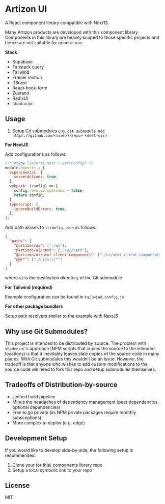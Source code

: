 # Artizon UI

A React component library compatible with Next13.

Many Artizon products are developed with this component library. Components in this library are heavily scoped to those specific projects and hence are not suitable for general use.

**Stack**

- Supabase
- Tanstack query
- Tailwind
- Framer motion
- I18next
- React-hook-form
- Zustand
- RadixUI
- shadcn/ui

## Usage

1. Setup Git submodules e.g. `git submodule add https://github.com/<user>/<repo> <dest-dir>`

**For NextJS**

Add configurations as follows:

```js
/** @type {import('next').NextConfig} */
module.exports = {
  experimental: {
    serverActions: true,
  },
  webpack: (config) => {
    config.resolve.symlinks = false;
    return config;
  },
  typescript: {
    ignoreBuildErrors: true,
  },
};
```

Add path aliases to `tsconfig.json` as follows:

```json
{
  "paths": {
    "@artizon/ui": ["./ui"],
    "@artizon/ui/next": ["./ui/next"],
    "@artizon/ui/next-client-components": ["./ui/next-client-components"],
    "@@/*": ["./ui/src/*"]
  }
}
```

where `ui` is the destination directory of the Git submodule

**For Tailwind (required)**

Example configuration can be found in `tailwind.config.js`

**For other package bundlers**

Setup path resolvers similar to the example with NextJS

## Why use Git Submodules?

This project is intended to be distributed by source. The problem with `shadcn/ui`'s approach (NPM scripts that copies the source to the intended locations) is that it inevitably leaves stale copies of the source code in many places. With Git submodules this wouldn't be an issue. However, the tradeoff is that anyone who wishes to add custom modifications to the source code will need to fork this repo and setup submodules themselves.

## Tradeoffs of Distribution-by-source

- Unified build pipeline
- Minus the headaches of dependency management (peer dependencies, optional dependencies)
- Free to go private (as NPM private packages require monthly subscriptions)
- More complex to deploy (e.g. edge)

## Development Setup

If you would like to develop side-by-side, the following setup is recommended:

1. Clone your (or this) components library repo
2. Setup a local symbolic link to your repo

## License

MIT
